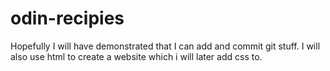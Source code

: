 # odin-recipies
Hopefully I will have demonstrated that I can add and commit git stuff. I will
also use html to create a website which i will later add css to.
